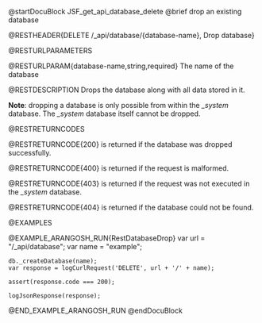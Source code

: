 
@startDocuBlock JSF_get_api_database_delete
@brief drop an existing database

@RESTHEADER{DELETE /_api/database/{database-name}, Drop database}

@RESTURLPARAMETERS

@RESTURLPARAM{database-name,string,required}
The name of the database

@RESTDESCRIPTION
Drops the database along with all data stored in it.

**Note**: dropping a database is only possible from within the *_system* database.
The *_system* database itself cannot be dropped.

@RESTRETURNCODES

@RESTRETURNCODE{200}
is returned if the database was dropped successfully.

@RESTRETURNCODE{400}
is returned if the request is malformed.

@RESTRETURNCODE{403}
is returned if the request was not executed in the *_system* database.

@RESTRETURNCODE{404}
is returned if the database could not be found.

@EXAMPLES

@EXAMPLE_ARANGOSH_RUN{RestDatabaseDrop}
    var url = "/_api/database";
    var name = "example";

    db._createDatabase(name);
    var response = logCurlRequest('DELETE', url + '/' + name);

    assert(response.code === 200);

    logJsonResponse(response);
@END_EXAMPLE_ARANGOSH_RUN
@endDocuBlock
